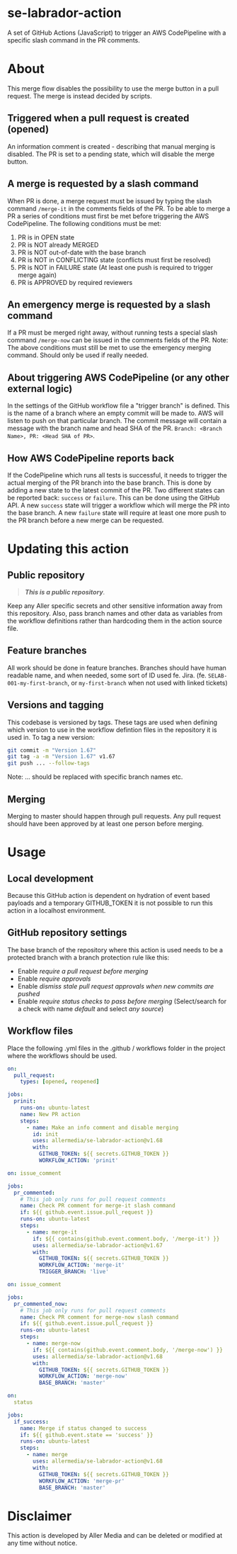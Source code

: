 # se-labrador-action

A set of GitHub Actions (JavaScript) to trigger an AWS CodePipeline with a specific slash command in the PR comments. 

# About

This merge flow disables the possibility to use the merge button in a pull request. The merge is instead decided by scripts.

## Triggered when a pull request is created (opened)

An information comment is created - describing that manual merging is disabled. The PR is set to a pending state, which will
disable the merge button. 

## A merge is requested by a slash command

When PR is done, a merge request must be issued by typing the slash command `/merge-it` in the comments fields of the PR.
To be able to merge a PR a series of conditions must first be met before triggering the AWS CodePipeline. The following
conditions must be met:

1. PR is in OPEN state
2. PR is NOT already MERGED
3. PR is NOT out-of-date with the base branch
4. PR is NOT in CONFLICTING state (conflicts must first be resolved)
5. PR is NOT in FAILURE state (At least one push is required to trigger merge again)
6. PR is APPROVED by required reviewers

## An emergency merge is requested by a slash command

If a PR must be merged right away, without running tests a special slash command `/merge-now` can be issued in the comments fields of the PR.
Note: The above conditions must still be met to use the emergency merging command. Should only be used if really needed.

## About triggering AWS CodePipeline (or any other external logic)

In the settings of the GitHub workflow file a "trigger branch" is defined. This is the name of a branch where an empty commit will be made to.
AWS will listen to push on that particular branch. The commit message will contain a message with the branch name and head SHA of the PR.
`Branch: <Branch Name>, PR: <Head SHA of PR>`.

## How AWS CodePipeline reports back

If the CodePipeline which runs all tests is successful, it needs to trigger the actual merging of the PR branch into the base branch. This is done
by adding a new state to the latest commit of the PR. Two different states can be reported back: `success` or `failure`. This can be done using
the GitHub API. A new `success` state will trigger a workflow which will merge the PR into the base branch. A new `failure` state will require at least
one more push to the PR branch before a new merge can be requested.

# Updating this action

## Public repository

>***This is a public repository***. 

Keep any Aller specific secrets and other sensitive information away from this repository. Also, pass branch names and other
data as variables from the workflow definitions rather than hardcoding them in the action source file. 

## Feature branches

All work should be done in feature branches. Branches should have human readable name, and when needed, some sort of ID
used fe. Jira. (fe. `SELAB-001-my-first-branch`, or `my-first-branch` when not used with linked tickets)

## Versions and tagging

This codebase is versioned by tags. These tags are used when defining which version to use in the workflow defintion files in the repository it is used in.
To tag a new version:

```bash
git commit -m "Version 1.67"
git tag -a -m "Version 1.67" v1.67
git push ... --follow-tags
```
Note: ... should be replaced with specific branch names etc.

## Merging

Merging to master should happen through pull requests. Any pull request should have been approved by at least one person before
merging.

# Usage

## Local development

Because this GitHub action is dependent on hydration of event based payloads and a temporary GITHUB_TOKEN it is not possible to run this action in a localhost
environment.

## GitHub repository settings

The base branch of the repository where this action is used needs to be a protected branch with a branch protection rule like this:

- Enable *require a pull request before merging*
- Enable *require approvals*
- Enable *dismiss stale pull request approvals when new commits are pushed*
- Enable *require status checks to pass before merging* (Select/search for a check with name *default* and select *any source*)

## Workflow files

Place the following .yml files in the .github / workflows folder in the project where the workflows should be used.

```yaml
on:
  pull_request:
    types: [opened, reopened]

jobs:
  prinit:
    runs-on: ubuntu-latest
    name: New PR action
    steps:
      - name: Make an info comment and disable merging
        id: init
        uses: allermedia/se-labrador-action@v1.68
        with:
          GITHUB_TOKEN: ${{ secrets.GITHUB_TOKEN }}
          WORKFLOW_ACTION: 'prinit'
```


```yaml
on: issue_comment

jobs:
  pr_commented:
    # This job only runs for pull request comments
    name: Check PR comment for merge-it slash command
    if: ${{ github.event.issue.pull_request }}
    runs-on: ubuntu-latest
    steps:
      - name: merge-it
        if: ${{ contains(github.event.comment.body, '/merge-it') }}
        uses: allermedia/se-labrador-action@v1.67
        with:
          GITHUB_TOKEN: ${{ secrets.GITHUB_TOKEN }}
          WORKFLOW_ACTION: 'merge-it'
          TRIGGER_BRANCH: 'live'
 ```

```yaml
on: issue_comment

jobs:
  pr_commented_now:
    # This job only runs for pull request comments
    name: Check PR comment for merge-now slash command
    if: ${{ github.event.issue.pull_request }}
    runs-on: ubuntu-latest
    steps:
      - name: merge-now
        if: ${{ contains(github.event.comment.body, '/merge-now') }}
        uses: allermedia/se-labrador-action@v1.68
        with:
          GITHUB_TOKEN: ${{ secrets.GITHUB_TOKEN }}
          WORKFLOW_ACTION: 'merge-now'
          BASE_BRANCH: 'master'
```

```yaml
on:
  status

jobs:
  if_success:
    name: Merge if status changed to success
    if: ${{ github.event.state == 'success' }}
    runs-on: ubuntu-latest
    steps:
      - name: merge
        uses: allermedia/se-labrador-action@v1.68
        with:
          GITHUB_TOKEN: ${{ secrets.GITHUB_TOKEN }}
          WORKFLOW_ACTION: 'merge-pr'
          BASE_BRANCH: 'master'
```

# Disclaimer
This action is developed by Aller Media and can be deleted or modified at any time without notice. 